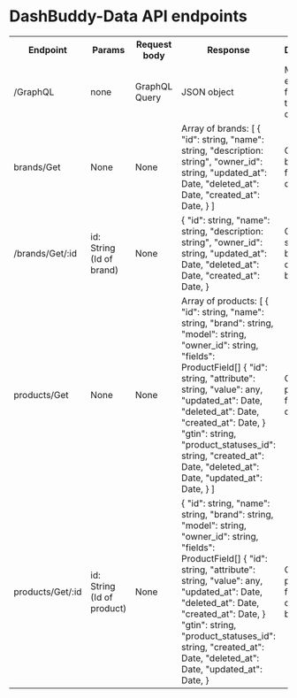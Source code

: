 # DashBuddy-Data API endpoints
<table>
  <tr>
    <th>Endpoint</th>
    <th>Params</th>
    <th>Request body</th>
    <th>Response</th>
    <th>Description</th>
  </tr>
  <tr>
    <td>/GraphQL</td>
    <td>none</td>
    <td>GraphQL Query</td>
    <td>
      JSON object
    </td>
    <td>
      Main endpoint for getting the data dynamically
    </td>
  <tr>
    <td>brands/Get</td>
    <td>None</td>
    <td>None</td>
    <td>
      Array of brands:
      [
        {
          "id": string,
          "name": string,
          "description: string",
          "owner_id": string,
          "updated_at": Date,
          "deleted_at": Date,
          "created_at": Date,
        }
      ]
    </td>
    <td>
      Gets all brands from database.
    </td>
  </tr>
  <tr>
    <td>/brands/Get/:id</td>
    <td>id: String (Id of brand)</td>
    <td>
      None
    </td>
    <td> 
        {
          "id": string,
          "name": string,
          "description: string",
          "owner_id": string,
          "updated_at": Date,
          "deleted_at": Date,
          "created_at": Date,
        }
    </td>
    <td>
      Gets a single brand from database by ID
    </td>
  </tr>
  <tr>
    <td>products/Get</td>
    <td>None</td>
    <td>None</td>
    <td>
      Array of products:
      [
        {
          "id": string,
          "name": string,
          "brand": string,
          "model": string,
          "owner_id": string,
          "fields": ProductField[]
            {
              "id": string,
              "attribute": string,
              "value": any,
              "updated_at": Date,
              "deleted_at": Date,
              "created_at": Date,
            }
          "gtin": string,
          "product_statuses_id": string,
          "created_at": Date,
          "deleted_at": Date,
          "updated_at": Date,
        }
      ]
    </td>
    <td>
      Gets all products from database
    </td>
  </tr>
    <tr>
    <td>products/Get/:id</td>
    <td>id: String (Id of product)</td>
    <td>None</td>
    <td>
        {
          "id": string,
          "name": string,
          "brand": string,
          "model": string,
          "owner_id": string,
          "fields": ProductField[]
            {
              "id": string,
              "attribute": string,
              "value": any,
              "updated_at": Date,
              "deleted_at": Date,
              "created_at": Date,
            }
          "gtin": string,
          "product_statuses_id": string,
          "created_at": Date,
          "deleted_at": Date,
          "updated_at": Date,
        }
    </td>
    <td>
      Gets single product from database by ID
    </td>
  </tr>
 </table>
